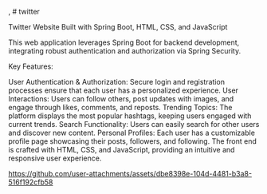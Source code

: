 , # twitter

Twitter Website Built with Spring Boot, HTML, CSS, and JavaScript

This web application leverages Spring Boot for backend development, integrating robust authentication and authorization via Spring Security.

Key Features:

User Authentication & Authorization: Secure login and registration processes ensure that each user has a personalized experience.
User Interactions: Users can follow others, post updates with images, and engage through likes, comments, and reposts.
Trending Topics: The platform displays the most popular hashtags, keeping users engaged with current trends.
Search Functionality: Users can easily search for other users and discover new content.
Personal Profiles: Each user has a customizable profile page showcasing their posts, followers, and following.
The front end is crafted with HTML, CSS, and JavaScript, providing an intuitive and responsive user experience.



https://github.com/user-attachments/assets/dbe8398e-104d-4481-b3a8-516f192cfb58

